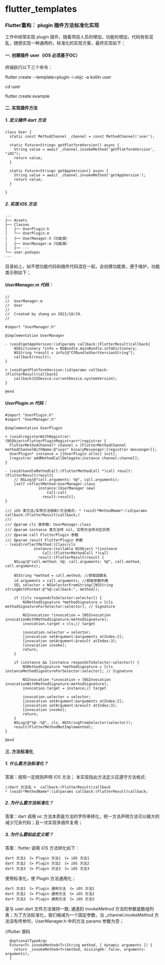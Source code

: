 # flutter_templates



### Flutter重构： plugin 插件方法标准化实现

工作中经常实现 plugin 插件，随着项目人员的增加，功能的增加，代码有些混乱，随想实现一种通用的，标准化的实现方案，最终实现如下：

#### 一. 创建插件 user（iOS 必须基于OC）
终端执行以下三个命令：

flutter create --template=plugin -i objc -a kotlin user

cd user

flutter create example

#### 二. 实现插件方法
##### 1. 定义插件 dart 方法
```
class User {
  static const MethodChannel _channel = const MethodChannel('user');

  static Future<String> getPlatformVersion() async {
    String value = await _channel.invokeMethod('getPlatformVersion', "iOS");
    return value;
  }

  static Future<String> getAppVersion() async {
    String value = await _channel.invokeMethod('getAppVersion');
    return value;
  }

}
```

##### 2. 实现 iOS 方法
```
···
├── Assets
├── Classes
│   ├── UserPlugin.h
│   └── UserPlugin.m
│   ├── UserManager.h（功能类）
│   ├── UserManager.m（功能类）
│   ├── ···
└── user.podspec
···
```
目录如上，如不想功能代码和插件代码混在一起，会创建功能类，便于维护，功能类示例如下；

##### UserManager.m 代码：
```
//
//  UserManager.m
//  User
//
//  Created by shang on 2021/10/19.
//

#import "UserManager.h"

@implementation UserManager

- (void)getAppVersion:(id)params callback:(FlutterResult)callback{
    NSDictionary *info = NSBundle.mainBundle.infoDictionary;
    NSString *result = info[@"CFBundleShortVersionString"];
    callback(result);
}

+ (void)getPlatformVersion:(id)params callback:(FlutterResult)callback{
    callback(UIDevice.currentDevice.systemVersion);
}

@end
```

##### UserPlugin.m 代码：
```
#import "UserPlugin.h"
#import "UserManager.h"

@implementation UserPlugin

+ (void)registerWithRegistrar:(NSObject<FlutterPluginRegistrar>*)registrar {
  FlutterMethodChannel* channel = [FlutterMethodChannel methodChannelWithName:@"user" binaryMessenger:[registrar messenger]];
  UserPlugin* instance = [[UserPlugin alloc] init];
  [registrar addMethodCallDelegate:instance channel:channel];
}

- (void)handleMethodCall:(FlutterMethodCall *)call result:(FlutterResult)result{
    // NSLog(@"call.arguments: %@", call.arguments);
    [self reflectMethod:UserManager.class
               instance:[UserManager new]
                   Call:call
                 result:result];
}

/// iOS 类方法/实例方法映射(方法格式: * (void)*MethodName*:(id)params callback:(FlutterResult)callback;)
///
/// @param cls 类参数: UserManager.class
/// @param instance 类方法传 nil, 实例方法传对应实例
/// @param call FlutterPlugin 参数
/// @param result FlutterPlugin 参数
- (void)reflectMethod:(Class)cls
             instance:(nullable NSObject *)instance
                 Call:(FlutterMethodCall *)call
               result:(FlutterResult)result {
    NSLog(@"call.method: %@, call.arguments: %@", call.method, call.arguments);
    
    NSString *method = call.method; //获取函数名
    id arguments = call.arguments; //获取参数列表
    SEL selector = NSSelectorFromString([NSString stringWithFormat:@"%@:callback:", method]);
    
    if ([cls respondsToSelector:selector]) {
        NSMethodSignature *methodSignature = [cls methodSignatureForSelector:selector]; // Signature

        NSInvocation *invocation = [NSInvocation invocationWithMethodSignature:methodSignature];
        invocation.target = cls;// target
        
        invocation.selector = selector;
        [invocation setArgument:&arguments atIndex:2];
        [invocation setArgument:&result atIndex:3];
        [invocation invoke];
        return;
    }
    
    if (instance && [instance respondsToSelector:selector]) {
        NSMethodSignature *methodSignature = [cls instanceMethodSignatureForSelector:selector]; // Signature
    
        NSInvocation *invocation = [NSInvocation invocationWithMethodSignature:methodSignature];
        invocation.target = instance;// target
        
        invocation.selector = selector;
        [invocation setArgument:&arguments atIndex:2];
        [invocation setArgument:&result atIndex:3];
        [invocation invoke];
        return;
    }
    NSLog(@"%@--%@", cls, NSStringFromSelector(selector));
    result(FlutterMethodNotImplemented);
}

@end
```
#### 三. 方法标准化

##### 1. 什么是方法标准化？
答案：按照一定规则声明 iOS 方法；
本实现指此方法定义应遵守方法格式: 
```
//dart 方法名 +  callback:(FlutterResult)callback
* (void)*MethodName*:(id)params callback:(FlutterResult)callback;
```

##### 2. 为什么要方法标准化？
答案：dart 调用 oc 方法本质是方法的字符串转化，统一方法声明方法可以极大的减少冗余代码；且一次实现多插件复用；

##### 3. 为什么要如此定义呢？
答案：flutter 调用 iOS 方法转化如下：
```
dart 方法1 《= Plugin 方法1 《= iOS 方法1
dart 方法2 《= Plugin 方法2 《= iOS 方法2
dart 方法3 《= Plugin 方法3 《= iOS 方法3
```
使用标准化，使 Plugin 方法通用化；
```
dart 方法1 《= Plugin 通用方法 《= iOS 方法1
dart 方法2 《= Plugin 通用方法 《= iOS 方法2
dart 方法3 《= Plugin 通用方法 《= iOS 方法3
```
是与 user.dart 文件方法保持一致;
通道的 invokeMethod 方法的参数是数组列表；为了方法标准化，我们缩减为一个固定参数，当 _channel.invokeMethod 方法没有传参时，UserManager.h 中的方法 params 参数为空；

//flutter 源码
``` _invokeMethod
  @optionalTypeArgs
  Future<T> invokeMethod<T>(String method, [ dynamic arguments ]) {
    return _invokeMethod<T>(method, missingOk: false, arguments: arguments);
  }
```